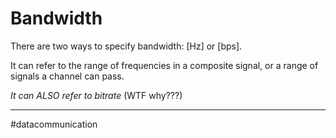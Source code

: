 # Bandwidth
There are two ways to specify bandwidth: $[\text{Hz}]$ or $[\text{bps}]$.

It can refer to the range of frequencies in a composite signal, or a range of signals a channel can pass.

*It can ALSO refer to bitrate* (WTF why???)



---
#datacommunication 